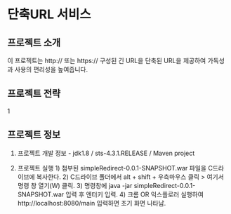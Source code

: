 # 단축URL 서비스
## 프로젝트 소개
이 프로젝트는 http:// 또는 https:// 구성된 긴 URL을 단축된 URL을 제공하여 가독성과 사용의 편리성을 높여줍니다.


## 프로젝트 전략
  1

## 프로젝트 정보
  1. 프로젝트 개발 정보
    - jdk1.8 / sts-4.3.1.RELEASE / Maven project
    
  2. 프로젝트 실행
    1) 첨부된 simpleRedirect-0.0.1-SNAPSHOT.war 파일을 C드라이브에 복사한다.
    2) C드라이브 폴더에서 alt + shift + 우측마우스 클릭 > 여기서 명령 창 열기(W) 클릭.
    3) 명령창에 java -jar simpleRedirect-0.0.1-SNAPSHOT.war 입력 후 엔터키 입력.
    4) 크롬 OR 익스플로러 실행하여 http://localhost:8080/main 입력하면 초기 화면 나타남.

 
